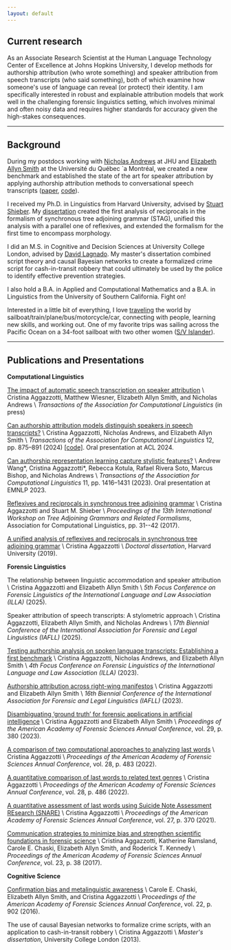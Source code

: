 ```yaml
---
layout: default
---
```


## Current research

As an Associate Research Scientist at the Human Language Technology Center of Excellence at Johns Hopkins University, I develop methods for authorship attribution (who wrote something) and speaker attribution from speech transcripts (who said something), both of which examine how someone's use of language can reveal (or protect) their identity. I am specifically interested in robust and explainable attribution models that work well in the challenging forensic linguistics setting, which involves minimal and often noisy data and requires higher standards for accuracy given the high-stakes consequences.

-------

## Background
During my postdocs working with [Nicholas Andrews](https://www.cs.jhu.edu/~noa/) at JHU and [Elizabeth Allyn Smith](https://eallynsmith.wordpress.com/) at the Université du Québec `a Montréal, we created a new benchmark and established the state of the art for speaker attribution by applying authorship attribution methods to conversational speech transcripts ([paper](https://arxiv.org/abs/2311.07564), [code](https://github.com/caggazzotti/speech-attribution)).  

I received my Ph.D. in Linguistics from Harvard University, advised by [Stuart Shieber](https://stuartshieber.com/). My [dissertation](https://dash.harvard.edu/handle/1/42106941) created the first analysis of reciprocals in the formalism of synchronous tree adjoining grammar (STAG), unified this analysis with a parallel one of reflexives, and extended the formalism for the first time to encompass morphology.

I did an M.S. in Cognitive and Decision Sciences at University College London, advised by [David Lagnado](https://causalcognitionlab.com/dave/). My master's dissertation combined script theory and causal Bayesian networks to create a formalized crime script for cash-in-transit robbery that could ultimately be used by the police to identify effective prevention strategies.

I also hold a B.A. in Applied and Computational Mathematics and a B.A. in Linguistics from the University of Southern California. Fight on!

Interested in a little bit of everything, I love [traveling](/files/My_Travels_March2024.png) the world by sailboat/train/plane/bus/motorcycle/car, connecting with people, learning new skills, and working out. One of my favorite trips was sailing across the Pacific Ocean on a 34-foot sailboat with two other women ([S/V Islander](https://www.islandercirclestheworld.com/about)).

-------

## Publications and Presentations

**Computational Linguistics** 

[The impact of automatic speech transcription on speaker attribution](https://arxiv.org/abs/2507.08660) \\
Cristina Aggazzotti, Matthew Wiesner, Elizabeth Allyn Smith, and Nicholas Andrews \\
_Transactions of the Association for Computational Linguistics_ (in press)

[Can authorship attribution models distinguish speakers in speech transcripts?](https://arxiv.org/abs/2311.07564) \\
Cristina Aggazzotti, Nicholas Andrews, and Elizabeth Allyn Smith \\
_Transactions of the Association for Computational Linguistics_ 12, pp. 875–891 (2024) [[code]](https://github.com/caggazzotti/speech-attribution). Oral presentation at ACL 2024.

[Can authorship representation learning capture stylistic features?](https://direct.mit.edu/tacl/article/doi/10.1162/tacl_a_00610/118299/) \\
Andrew Wang\*, Cristina Aggazzotti\*, Rebecca Kotula, Rafael Rivera Soto, Marcus Bishop, and Nicholas Andrews \\
_Transactions of the Association for Computational Linguistics_ 11, pp. 1416–1431 (2023). Oral presentation at EMNLP 2023.

[Reflexives and reciprocals in synchronous tree adjoining grammar](https://aclanthology.org/W17-6204.pdf) \\
Cristina Aggazzotti and Stuart M. Shieber \\
_Proceedings of the 13th International Workshop on Tree Adjoining Grammars and Related Formalisms_, Association for Computational Linguistics, pp. 31--42 (2017).

[A unified analysis of reflexives and reciprocals in synchronous tree adjoining grammar](https://dash.harvard.edu/handle/1/42106941) \\
Cristina Aggazzotti \\
_Doctoral dissertation_, Harvard University (2019).

**Forensic Linguistics**

The relationship between linguistic accommodation and speaker attribution \\
Cristina Aggazzotti and Elizabeth Allyn Smith \\
_5th Focus Conference on Forensic Linguistics of the International Language and Law Association (ILLA)_ (2025).

Speaker attribution of speech transcripts: A stylometric approach \\
Cristina Aggazzotti, Elizabeth Allyn Smith, and Nicholas Andrews \\
_17th Biennial Conference of the International Association for Forensic and Legal Linguistics (IAFLL)_ (2025).

[Testing authorship analysis on spoken language transcripts: Establishing a first benchmark](/files/ILLA2023_Slides_Website.pdf) \\
Cristina Aggazzotti, Nicholas Andrews, and Elizabeth Allyn Smith \\
_4th Focus Conference on Forensic Linguistics of the International Language and Law Association (ILLA)_ (2023).

[Authorship attribution across right-wing manifestos](/files/IAFLL2023_Slides_Website.pdf) \\
Cristina Aggazzotti and Elizabeth Allyn Smith \\
_16th Biennial Conference of the International Association for Forensic and Legal Linguistics (IAFLL)_ (2023).

[Disambiguating ‘ground truth’ for forensic applications in artificial intelligence](https://www.aafs.org/sites/default/files/media/documents/2023Proceedings_FINAL-june-1-23.pdf) \\
Cristina Aggazzotti and Elizabeth Allyn Smith \\
_Proceedings of the American Academy of Forensic Sciences Annual Conference_, vol. 29, p. 380 (2023).

[A comparison of two computational approaches to analyzing last words](https://www.aafs.org/sites/default/files/media/documents/2022Proceedings_Final.pdf) \\
Cristina Aggazzotti \\
_Proceedings of the American Academy of Forensic Sciences Annual Conference_, vol. 28, p. 483 (2022).

[A quantitative comparison of last words to related text genres](https://www.aafs.org/sites/default/files/media/documents/2022Proceedings_Final.pdf) \\
Cristina Aggazzotti \\
_Proceedings of the American Academy of Forensic Sciences Annual Conference_, vol. 28, p. 486 (2022).

[A quantitative assessment of last words using Suicide Note Assessment REsearch (SNARE)](https://www.aafs.org/sites/default/files/media/documents/21Proceedings_Complete_0.pdf) \\
Cristina Aggazzotti \\
_Proceedings of the American Academy of Forensic Sciences Annual Conference_, vol. 27, p. 370 (2021).  

[Communication strategies to minimize bias and strengthen scientific foundations in forensic science](https://www.aafs.org/sites/default/files/media/documents/2017_Proceedings.pdf) \\
Cristina Aggazzotti, Katherine Ramsland, Carole E. Chaski, Elizabeth Allyn Smith, and Roderick T. Kennedy \\
_Proceedings of the American Academy of Forensic Sciences Annual Conference_, vol. 23, p. 38 (2017).

**Cognitive Science**

[Confirmation bias and metalinguistic awareness](https://www.aafs.org/sites/default/files/media/documents/2016_Proceedings.pdf) \\
Carole E. Chaski, Elizabeth Allyn Smith, and Cristina Aggazzotti  \\
_Proceedings of the American Academy of Forensic Sciences Annual Conference_, vol. 22, p. 902 (2016).

The use of causal Bayesian networks to formalize crime scripts, with an application to cash-in-transit robbery \\
Cristina Aggazzotti \\
_Master's dissertation_, University College London (2013).
